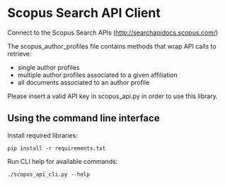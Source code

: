 Scopus Search API Client
========================

Connect to the Scopus Search APIs (http://searchapidocs.scopus.com/)

The scopus\_author\_profiles file contains methods that wrap API calls to retrieve:
- single author profiles
- multiple author profiles associated to a given affiliation
- all documents associated to an author profile

Please insert a valid API key in scopus_api.py in order to use this library.

## Using the command line interface

Install required libraries:

```
pip install -r requirements.txt
```

Run CLI help for available commands:

```
./scopus_api_cli.py --help
```